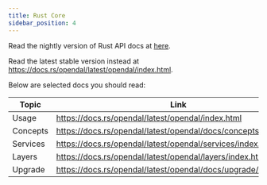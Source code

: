 ```yaml
---
title: Rust Core
sidebar_position: 4
---
```


Read the nightly version of Rust API docs at [here](pathname:///docs/rust/opendal/).

Read the latest stable version instead at https://docs.rs/opendal/latest/opendal/index.html.

Below are selected docs you should read:

| Topic    | Link                                                            |
| -------- | --------------------------------------------------------------- |
| Usage    | https://docs.rs/opendal/latest/opendal/index.html               |
| Concepts | https://docs.rs/opendal/latest/opendal/docs/concepts/index.html |
| Services | https://docs.rs/opendal/latest/opendal/services/index.html      |
| Layers   | https://docs.rs/opendal/latest/opendal/layers/index.html        |
| Upgrade  | https://docs.rs/opendal/latest/opendal/docs/upgrade/index.html  |
